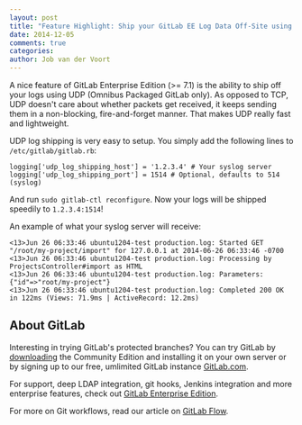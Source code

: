 ```yaml
---
layout: post
title: "Feature Highlight: Ship your GitLab EE Log Data Off-Site using UDP"
date: 2014-12-05
comments: true
categories:
author: Job van der Voort
---
```


A nice feature of GitLab Enterprise Edition (>= 7.1) is the ability to ship off your logs using UDP (Omnibus Packaged GitLab only). As opposed to TCP, UDP doesn't care about whether packets get received, it keeps sending them in a non-blocking, fire-and-forget manner. That makes UDP really fast and lightweight.

UDP log shipping is very easy to setup. You simply add the following lines to `/etc/gitlab/gitlab.rb`:

```
logging['udp_log_shipping_host'] = '1.2.3.4' # Your syslog server
logging['udp_log_shipping_port'] = 1514 # Optional, defaults to 514 (syslog)
```

And run `sudo gitlab-ctl reconfigure`. Now your logs will be shipped speedily to `1.2.3.4:1514`!

An example of what your syslog server will receive:

```
<13>Jun 26 06:33:46 ubuntu1204-test production.log: Started GET "/root/my-project/import" for 127.0.0.1 at 2014-06-26 06:33:46 -0700
<13>Jun 26 06:33:46 ubuntu1204-test production.log: Processing by ProjectsController#import as HTML
<13>Jun 26 06:33:46 ubuntu1204-test production.log: Parameters: {"id"=>"root/my-project"}
<13>Jun 26 06:33:46 ubuntu1204-test production.log: Completed 200 OK in 122ms (Views: 71.9ms | ActiveRecord: 12.2ms)
```

## About GitLab

Interesting in trying GitLab's protected branches?
You can try GitLab by [downloading](https://about.gitlab.com/downloads/) the Community Edition and installing it on your own server or by signing up to our free, umlimited GitLab instance [GitLab.com](https://gitlab.com/users/sign_up).

For support, deep LDAP integration, git hooks, Jenkins integration and more enterprise features, check out [GitLab Enterprise Edition](https://about.gitlab.com/features/#enterprise).

For more on Git workflows, read our article on [GitLab Flow](https://about.gitlab.com/2014/09/29/gitlab-flow/).
